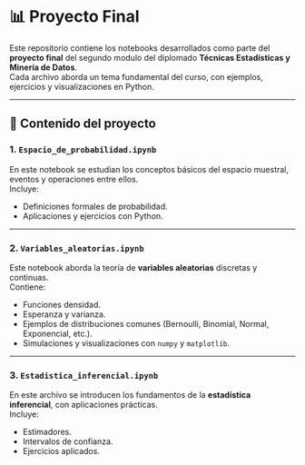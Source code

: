 # 📊 Proyecto Final  

Este repositorio contiene los notebooks desarrollados como parte del **proyecto final** del segundo modulo del diplomado **Técnicas Estadísticas y Minería de Datos**.  
Cada archivo aborda un tema fundamental del curso, con ejemplos, ejercicios y visualizaciones en Python.

---

## 📁 Contenido del proyecto

### 1. `Espacio_de_probabilidad.ipynb`
En este notebook se estudian los conceptos básicos del espacio muestral, eventos y operaciones entre ellos.  
Incluye:
- Definiciones formales de probabilidad.  
- Aplicaciones y ejercicios con Python.

---

### 2. `Variables_aleatorias.ipynb`
Este notebook aborda la teoría de **variables aleatorias** discretas y continuas.  
Contiene:
- Funciones densidad.  
- Esperanza y varianza.  
- Ejemplos de distribuciones comunes (Bernoulli, Binomial, Normal, Exponencial, etc.).  
- Simulaciones y visualizaciones con `numpy` y `matplotlib`.

---

### 3. `Estadistica_inferencial.ipynb`
En este archivo se introducen los fundamentos de la **estadística inferencial**, con aplicaciones prácticas.  
Incluye:
- Estimadores.
- Intervalos de confianza. 
- Ejercicios aplicados.
